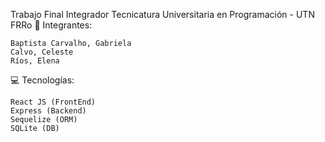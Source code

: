 Trabajo Final Integrador
Tecnicatura Universitaria en Programación - UTN FRRo
👥 Integrantes:

    Baptista Carvalho, Gabriela
    Calvo, Celeste
    Ríos, Elena

💻 Tecnologías:

    React JS (FrontEnd)
    Express (Backend)
    Sequelize (ORM)
    SQLite (DB)
